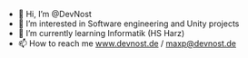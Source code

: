 - 👋 Hi, I’m @DevNost
- 👀 I’m interested in Software engineering and Unity projects
- 🌱 I’m currently learning Informatik (HS Harz)
- 📫 How to reach me www.devnost.de  / maxp@devnost.de

<!---
DevNost/DevNost is a ✨ special ✨ repository because its `README.md` (this file) appears on your GitHub profile.
You can click the Preview link to take a look at your changes.
--->
